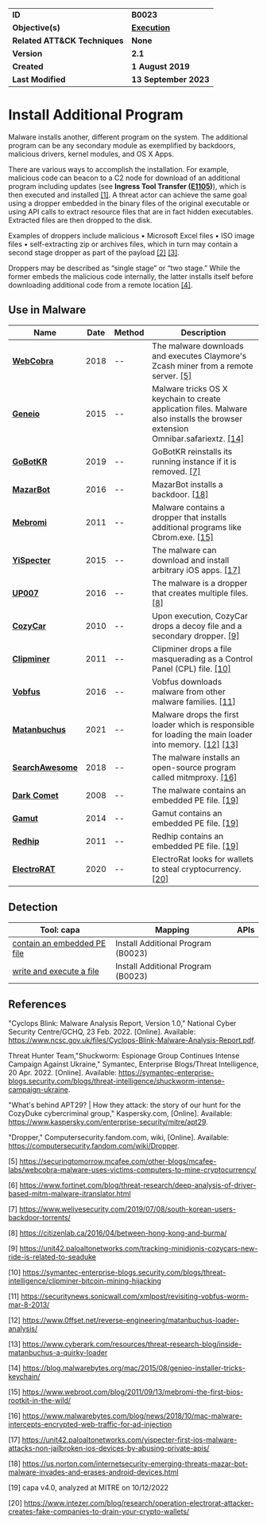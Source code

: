 <table>
<tr>
<td><b>ID</b></td>
<td><b>B0023</b></td>
</tr>
<tr>
<td><b>Objective(s)</b></td>
<td><b><a href="../execution">Execution</a></b></td>
</tr>
<tr>
<td><b>Related ATT&CK Techniques</b></td>
<td><b>None</b></td>
</tr>
<tr>
<td><b>Version</b></td>
<td><b>2.1</b></td>
</tr>
<tr>
<td><b>Created</b></td>
<td><b>1 August 2019</b></td>
</tr>
<tr>
<td><b>Last Modified</b></td>
<td><b>13 September 2023</b></td>
</tr>
</table>


# Install Additional Program

Malware installs another, different program on the system. The additional program can be any secondary module as exemplified by backdoors, malicious drivers, kernel modules, and OS X Apps.

There are various ways to accomplish the installation. For example, malicious code can beacon to a C2 node for download of an additional program including updates (see **Ingress Tool Transfer ([E1105](../command-and-control/ingress-tool-transfer.md))**), which is then executed and installed [[1]](#1). A threat actor can achieve the same goal using a dropper embedded in the binary files of the original executable or using API calls to extract resource files that are in fact hidden executables. Extracted files are then dropped to the disk.

Examples of droppers include malicious
•	Microsoft Excel files
•	ISO image files 
•	self-extracting zip or archives files, which in turn may contain a second stage dropper as part of the payload [[2]](#2) [[3]](#3). 

Droppers may be described as “single stage” or “two stage.” While the former embeds the malicious code internally, the latter installs itself before downloading additional code from a remote location [[4]](#4).  



## Use in Malware

|Name|Date|Method|Description|
|---|---|---|---|
|[**WebCobra**](../xample-malware/webcobra.md)|2018|--|The malware downloads and executes Claymore's Zcash miner from a remote server. [[5]](#5)|
|[**Geneio**](../xample-malware/geneio.md)|2015|--|Malware tricks OS X keychain to create application files. Malware also installs the browser extension Omnibar.safariextz. [[14]](#14)|
|[**GoBotKR**](../xample-malware/gobotkr.md)|2019|--|GoBotKR reinstalls its running instance if it is removed. [[7]](#7)|
|[**MazarBot**](../xample-malware/mazarbot.md)|2016|--|MazarBot installs a backdoor. [[18]](#18)|
|[**Mebromi**](../xample-malware/mebromi.md)|2011|--|Malware contains a dropper that installs additional programs like Cbrom.exe. [[15]](#15)|
|[**YiSpecter**](../xample-malware/yispecter.md)|2015|--|The malware can download and install arbitrary iOS apps. [[17]](#17)|
|[**UP007**](../xample-malware/up007.md)|2016|--|The malware is a dropper that creates multiple files. [[8]](#8)|
|[**CozyCar**](../xample-malware/cozycar.md)|2010|--|Upon execution, CozyCar drops a decoy file and a secondary dropper. [[9]](#9)|
|[**Clipminer**](../xample-malware/clipminer.md)|2011|--|Clipminer drops a file masquerading as a Control Panel (CPL) file. [[10]](#10)|
|[**Vobfus**](../xample-malware/vobfus.md)|2016|--|Vobfus downloads malware from other malware families. [[11]](#11)|
|[**Matanbuchus**](../xample-malware/matanbuchus.md)|2021|--|Malware drops the first loader which is responsible for loading the main loader into memory. [[12]](#12) [[13]](#13)|
|[**SearchAwesome**](../xample-malware/searchawesome.md)|2018|--|The malware installs an open-source program called mitmproxy. [[16]](#16)|
|[**Dark Comet**](../xample-malware/dark-comet.md)|2008|--|The malware contains an embedded PE file. [[19]](#19)|
|[**Gamut**](../xample-malware/gamut.md)|2014|--|Gamut contains an embedded PE file. [[19]](#19)|
|[**Redhip**](../xample-malware/rebhip.md)|2011|--|Redhip contains an embedded PE file. [[19]](#19)|
|[**ElectroRAT**](../xample-malware/electrorat.md)|2020|--|ElectroRat looks for wallets to steal cryptocurrency. [[20]](#20)|

## Detection

|Tool: capa|Mapping|APIs|
|---|---|---|
|[contain an embedded PE file](https://github.com/mandiant/capa-rules/blob/master/executable/subfile/pe/contain-an-embedded-pe-file.yml)|Install Additional Program (B0023)| |
|[write and execute a file](https://github.com/mandiant/capa-rules/blob/master/communication/c2/file-transfer/write-and-execute-a-file.yml)|Install Additional Program (B0023)| |

## References
<a name="1">"Cyclops Blink: Malware Analysis Report, Version 1.0," National Cyber Security Centre/GCHQ, 23 Feb. 2022. [Online]. Available: https://www.ncsc.gov.uk/files/Cyclops-Blink-Malware-Analysis-Report.pdf.

<a name="2"> Threat Hunter Team,"Shuckworm: Espionage Group Continues Intense Campaign Against Ukraine," Symantec, Enterprise Blogs/Threat Intelligence, 20 Apr. 2022. [Online]. Available: https://symantec-enterprise-blogs.security.com/blogs/threat-intelligence/shuckworm-intense-campaign-ukraine.

<a name="3">"What's behind APT29? | How they attack: the story of our hunt for the CozyDuke cybercriminal group," Kaspersky.com, [Online]. Available: https://www.kaspersky.com/enterprise-security/mitre/apt29.

<a name="4">"Dropper," Computersecurity.fandom.com, wiki, [Online]. Available: https://computersecurity.fandom.com/wiki/Dropper.

<a name="5">[5]</a> https://securingtomorrow.mcafee.com/other-blogs/mcafee-labs/webcobra-malware-uses-victims-computers-to-mine-cryptocurrency/

<a name="6">[6]</a> https://www.fortinet.com/blog/threat-research/deep-analysis-of-driver-based-mitm-malware-itranslator.html

<a name="7">[7]</a> https://www.welivesecurity.com/2019/07/08/south-korean-users-backdoor-torrents/

<a name="8">[8]</a> https://citizenlab.ca/2016/04/between-hong-kong-and-burma/

<a name="9">[9]</a> https://unit42.paloaltonetworks.com/tracking-minidionis-cozycars-new-ride-is-related-to-seaduke

<a name="10">[10]</a> https://symantec-enterprise-blogs.security.com/blogs/threat-intelligence/clipminer-bitcoin-mining-hijacking

<a name="11">[11]</a> https://securitynews.sonicwall.com/xmlpost/revisiting-vobfus-worm-mar-8-2013/

<a name="12">[12]</a> https://www.0ffset.net/reverse-engineering/matanbuchus-loader-analysis/

<a name="13">[13]</a> https://www.cyberark.com/resources/threat-research-blog/inside-matanbuchus-a-quirky-loader

<a name="14">[14]</a> https://blog.malwarebytes.org/mac/2015/08/genieo-installer-tricks-keychain/

<a name="15">[15]</a> https://www.webroot.com/blog/2011/09/13/mebromi-the-first-bios-rootkit-in-the-wild/

<a name="16">[16]</a> https://www.malwarebytes.com/blog/news/2018/10/mac-malware-intercepts-encrypted-web-traffic-for-ad-injection

<a name="17">[17]</a> https://unit42.paloaltonetworks.com/yispecter-first-ios-malware-attacks-non-jailbroken-ios-devices-by-abusing-private-apis/

<a name="18">[18]</a> https://us.norton.com/internetsecurity-emerging-threats-mazar-bot-malware-invades-and-erases-android-devices.html

<a name="19">[19]</a> capa v4.0, analyzed at MITRE on 10/12/2022

<a name="20">[20]</a> https://www.intezer.com/blog/research/operation-electrorat-attacker-creates-fake-companies-to-drain-your-crypto-wallets/